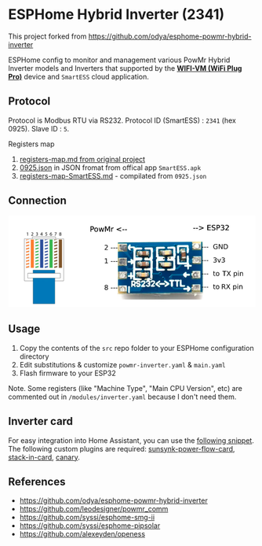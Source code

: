 # ESPHome Hybrid Inverter (2341)
This project forked from https://github.com/odya/esphome-powmr-hybrid-inverter 

ESPHome config to monitor and management various PowMr Hybrid Inverter models and Inverters that supported by the [**WIFI-VM (WiFi Plug Pro)**](https://powmr.com/products/powmr-wifi-module-with-rs232-remote-monitoring-solution-wifi-vm) device and `SmartESS` cloud application.

## Protocol
Protocol is Modbus RTU via RS232. Protocol ID (SmartESS) : `2341` (hex 0925). Slave ID : `5`. 

Registers map

1) [registers-map.md from original project](/docs/registers-map.md)
2) [0925.json](/docs/0925.json) in JSON fromat from offical app `SmartESS.apk`
3) [registers-map-SmartESS.md](/docs/registers-map-SmartESS.md) - compilated from `0925.json`

## Connection
![PowMr ESP32 connection diagram](images/powmr_esp32_connection.png "PowMr ESP32 connection diagram")

## Usage
1) Copy the contents of the `src` repo folder to your ESPHome configuration directory
2) Edit substitutions & customize `powmr-inverter.yaml` & `main.yaml`
3) Flash firmware to your ESP32

Note. Some registers (like "Machine Type", "Main CPU Version", etc) are commented out in `/modules/inverter.yaml` because I don't need them.

## Inverter card
For easy integration into Home Assistant, you can use the [following snippet](/examples/inverter-card-example.yaml).  
The following custom plugins are required: [sunsynk-power-flow-card](https://github.com/slipx06/sunsynk-power-flow-card), [stack-in-card](https://github.com/custom-cards/stack-in-card), [canary](https://github.com/jcwillox/lovelace-canary).

## References
- https://github.com/odya/esphome-powmr-hybrid-inverter
- https://github.com/leodesigner/powmr_comm 
- https://github.com/syssi/esphome-smg-ii
- https://github.com/syssi/esphome-pipsolar
- https://github.com/alexeyden/openess